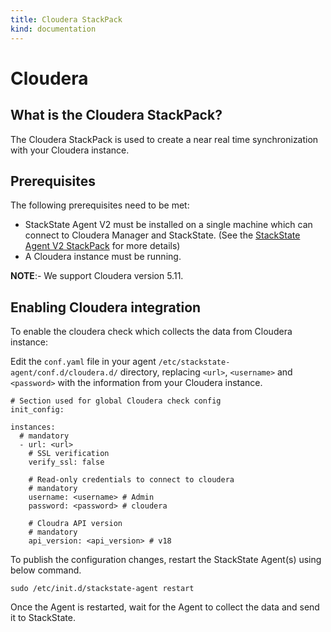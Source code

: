 ```yaml
---
title: Cloudera StackPack
kind: documentation
---
```


# Cloudera

## What is the Cloudera StackPack?

The Cloudera StackPack is used to create a near real time synchronization with your Cloudera instance.

## Prerequisites

The following prerequisites need to be met:

* StackState Agent V2 must be installed on a single machine which can connect to Cloudera Manager and StackState. \(See the [StackState Agent V2 StackPack](../../#/stackpacks/stackstate-agent-v2/) for more details\)
* A Cloudera instance must be running.

**NOTE**:- We support Cloudera version 5.11.

## Enabling Cloudera integration

To enable the cloudera check which collects the data from Cloudera instance:

Edit the `conf.yaml` file in your agent `/etc/stackstate-agent/conf.d/cloudera.d/` directory, replacing `<url>`, `<username>` and `<password>` with the information from your Cloudera instance.

```text
# Section used for global Cloudera check config
init_config:

instances:
  # mandatory
  - url: <url>
    # SSL verification
    verify_ssl: false    

    # Read-only credentials to connect to cloudera
    # mandatory
    username: <username> # Admin
    password: <password> # cloudera

    # Cloudra API version
    # mandatory
    api_version: <api_version> # v18
```

To publish the configuration changes, restart the StackState Agent\(s\) using below command.

```text
sudo /etc/init.d/stackstate-agent restart
```

Once the Agent is restarted, wait for the Agent to collect the data and send it to StackState.

